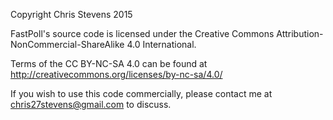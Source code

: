Copyright Chris Stevens 2015

FastPoll's source code is licensed under the Creative Commons Attribution-NonCommercial-ShareAlike 4.0 International.

Terms of the CC BY-NC-SA 4.0 can be found at http://creativecommons.org/licenses/by-nc-sa/4.0/

If you wish to use this code commercially, please contact me at chris27stevens@gmail.com to discuss.
